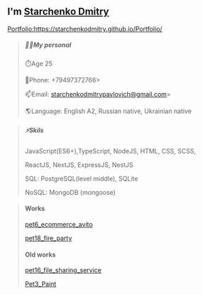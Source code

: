 ## I'm <a href="/README.md" >Starchenko Dmitry</a>

<a href="https://starchenkodmitry.github.io/Portfolio/" >Portfolio:</a>https://starchenkodmitry.github.io/Portfolio/

> ##### 👨‍🎓My personal
> ⏱️Age 25
> 
> 📱Phone: +79497372766>
> 
> 📫Email: starchenkodmitrypavlovich@gmail.com>
> 
> 🌎Language: English A2, Russian native, Ukrainian native

> ##### ⚡Skils
> JavaScript(ES6+),TypeScript, NodeJS, HTML, CSS, SCSS,
> 
> ReactJS, NextJS, ExpressJS, NestJS
> 
> SQL: PostgreSQL(level middle), SQLite
> 
> NoSQL: MongoDB (mongoose)

> #### Works
> [pet6_ecommerce_avito](https://github.com/StarchenkoDmitry/pet6_ecommerce_avito)
> 
> [pet18_fire_party](https://github.com/StarchenkoDmitry/pet18_fire_party)
>
> #### Old works
> [pet16_file_sharing_service](https://github.com/StarchenkoDmitry/pet16_file_sharing_service)
> 
> [Pet3_Paint](https://github.com/StarchenkoDmitry/Pet3_Paint)
